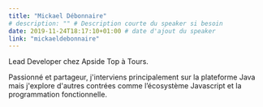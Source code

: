 ```yaml
---
title: "Mickael Débonnaire"
# description: "" # Description courte du speaker si besoin
date: 2019-11-24T18:17:10+01:00 # date d'ajout du speaker
link: "mickaeldebonnaire"
---
```


Lead Developer chez Apside Top à Tours. 

Passionné et partageur, j'interviens principalement sur la plateforme Java mais j'explore d'autres contrées comme l’écosystème Javascript et la programmation fonctionnelle.
